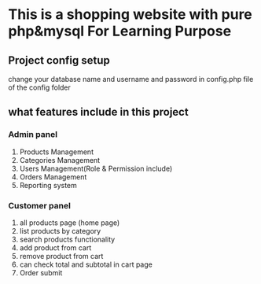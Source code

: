 # This is a shopping website with pure php&mysql For Learning Purpose

## Project config setup

change your database name and username and password in config.php file of the config folder

## what features include in this project

### Admin panel 

1. Products Management
2. Categories Management
3. Users Management(Role & Permission include)
4. Orders Management
5. Reporting system

### Customer panel 

1. all products  page (home page)
2. list products by category
3. search products functionality
4. add product from cart
5. remove product from cart
6. can check total and subtotal in cart page
7. Order submit
